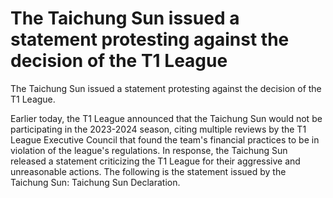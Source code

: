 # The Taichung Sun issued a statement protesting against the decision of the T1 League 
 The Taichung Sun issued a statement protesting against the decision of the T1 League.

Earlier today, the T1 League announced that the Taichung Sun would not be participating in the 2023-2024 season, citing multiple reviews by the T1 League Executive Council that found the team's financial practices to be in violation of the league's regulations. In response, the Taichung Sun released a statement criticizing the T1 League for their aggressive and unreasonable actions. The following is the statement issued by the Taichung Sun: Taichung Sun Declaration.